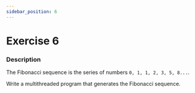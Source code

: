 ```yaml
---
sidebar_position: 6
---
```


# Exercise 6

### Description

The Fibonacci sequence is the series of numbers `0, 1, 1, 2, 3, 5, 8...`.

Write a multithreaded program that generates the Fibonacci sequence.
